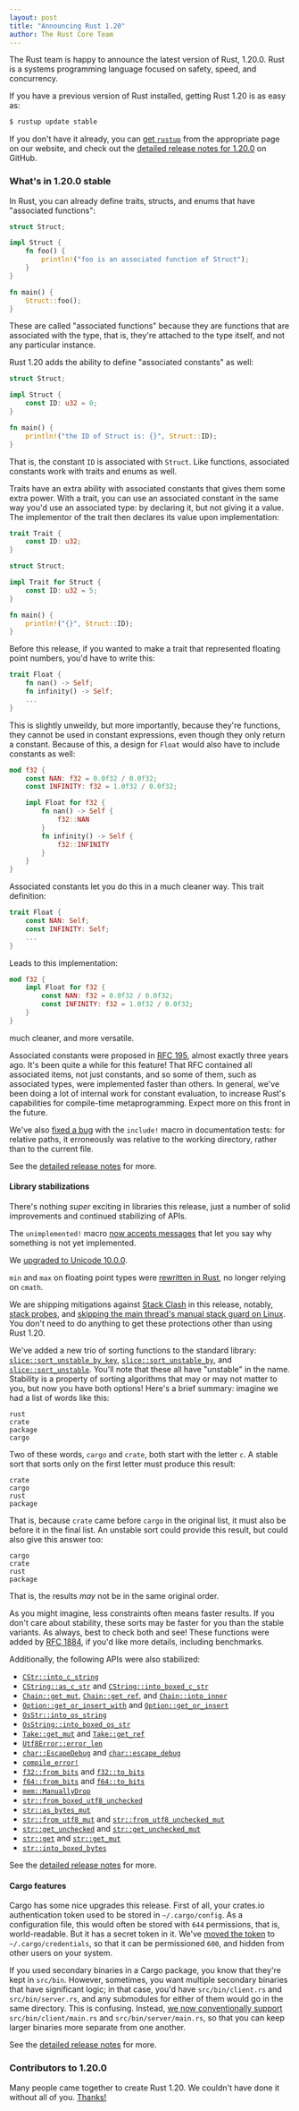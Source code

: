 ```yaml
---
layout: post
title: "Announcing Rust 1.20"
author: The Rust Core Team
---
```


The Rust team is happy to announce the latest version of Rust, 1.20.0. Rust
is a systems programming language focused on safety, speed, and concurrency.

If you have a previous version of Rust installed, getting Rust 1.20 is as easy as:

```bash
$ rustup update stable
```

If you don't have it already, you can [get `rustup`][install] from the
appropriate page on our website, and check out the [detailed release notes for
1.20.0][notes] on GitHub.

[install]: https://www.rust-lang.org/install.html
[notes]: https://github.com/rust-lang/rust/blob/master/RELEASES.md#version-1200-2017-08-31

### What's in 1.20.0 stable

In Rust, you can already define traits, structs, and enums that have "associated functions":

```rust
struct Struct;

impl Struct {
    fn foo() {
        println!("foo is an associated function of Struct");
    }
}

fn main() {
    Struct::foo();
}
```

These are called "associated functions" because they are functions that are
associated with the type, that is, they're attached to the type itself, and
not any particular instance.

Rust 1.20 adds the ability to define "associated constants" as well:

```rust
struct Struct;

impl Struct {
    const ID: u32 = 0;
}

fn main() {
    println!("the ID of Struct is: {}", Struct::ID);
}
```

That is, the constant `ID` is associated with `Struct`. Like functions,
associated constants work with traits and enums as well.

Traits have an extra ability with associated constants that gives them some
extra power. With a trait, you can use an associated constant in the same way
you'd use an associated type: by declaring it, but not giving it a value. The
implementor of the trait then declares its value upon implementation:

```rust
trait Trait {
    const ID: u32;
}

struct Struct;

impl Trait for Struct {
    const ID: u32 = 5;
}

fn main() {
    println!("{}", Struct::ID);
}
```

Before this release, if you wanted to make a trait that represented floating
point numbers, you'd have to write this:

```rust
trait Float {
    fn nan() -> Self;
    fn infinity() -> Self;
    ...
}
```

This is slightly unweildy, but more importantly, because they're functions, they
cannot be used in constant expressions, even though they only return a constant.
Because of this, a design for `Float` would also have to include constants as well:

```rust
mod f32 {
    const NAN: f32 = 0.0f32 / 0.0f32;
    const INFINITY: f32 = 1.0f32 / 0.0f32;

    impl Float for f32 {
        fn nan() -> Self {
            f32::NAN
        }
        fn infinity() -> Self {
            f32::INFINITY
        }
    }
}
```

Associated constants let you do this in a much cleaner way. This trait definition:

```rust
trait Float {
    const NAN: Self;
    const INFINITY: Self;
    ...
}
```

Leads to this implementation:

```rust
mod f32 {
    impl Float for f32 {
        const NAN: f32 = 0.0f32 / 0.0f32;
        const INFINITY: f32 = 1.0f32 / 0.0f32;
    }
}
```

much cleaner, and more versatile.

Associated constants were proposed in [RFC 195], almost exactly three years ago. It's
been quite a while for this feature! That RFC contained all associated items, not just
constants, and so some of them, such as associated types, were implemented faster than
others. In general, we've been doing a lot of internal work for constant evaluation,
to increase Rust's capabilities for compile-time metaprogramming. Expect more on this
front in the future.

[RFC 195]: https://github.com/rust-lang/rfcs/blob/master/text/0195-associated-items.md

We've also [fixed a bug] with the `include!` macro in documentation tests: for relative
paths, it erroneously was relative to the working directory, rather than to the current file.

[fixed a bug]: https://github.com/rust-lang/rust/pull/43782

See the [detailed release notes][notes] for more.

#### Library stabilizations

There's nothing *super* exciting in libraries this release, just a number of solid
improvements and continued stabilizing of APIs.

The `unimplemented!` macro [now accepts
messages](https://github.com/rust-lang/rust/pull/42155) that let you say why
something is not yet implemented.

We [upgraded to Unicode 10.0.0](https://github.com/rust-lang/rust/pull/42999).

`min` and `max` on floating point types were [rewritten in
Rust](https://github.com/rust-lang/rust/pull/42430), no longer relying on
`cmath`.

We are shipping mitigations against [Stack
Clash](https://access.redhat.com/security/vulnerabilities/stackguard) in this
release, notably, [stack probes], and [skipping the main thread's manual
stack guard on Linux]. You don't need to do anything to get these protections
other than using Rust 1.20.

[stack probes]: https://github.com/rust-lang/rust/pull/42816
[skipping the main thread's manual stack guard on Linux]: https://github.com/rust-lang/rust/pull/43072

We've added a new trio of sorting functions to the standard library:
[`slice::sort_unstable_by_key`], [`slice::sort_unstable_by`], and
[`slice::sort_unstable`]. You'll note that these all have "unstable" in the name.
Stability is a property of sorting algorithms that may or may not matter to you,
but now you have both options! Here's a brief summary: imagine we had a list
of words like this:

```text
rust
crate
package
cargo
```

Two of these words, `cargo` and `crate`, both start with the letter `c`. A stable
sort that sorts only on the first letter must produce this result:

```text
crate
cargo
rust
package
```

That is, because `crate` came before `cargo` in the original list, it must also be
before it in the final list. An unstable sort could provide this result, but could
also give this answer too:

```text
cargo
crate
rust
package
```

That is, the results *may* not be in the same original order.

As you might imagine, less constraints often means faster results. If you don't care
about stability, these sorts may be faster for you than the stable variants. As always,
best to check both and see! These functions were added by [RFC 1884], if you'd like
more details, including benchmarks.

[RFC 1884]: https://github.com/rust-lang/rfcs/blob/master/text/1884-unstable-sort.md

Additionally, the following APIs were also stabilized:

- [`CStr::into_c_string`]
- [`CString::as_c_str`] and [`CString::into_boxed_c_str`]
- [`Chain::get_mut`], [`Chain::get_ref`], and [`Chain::into_inner`]
- [`Option::get_or_insert_with`] and [`Option::get_or_insert`]
- [`OsStr::into_os_string`]
- [`OsString::into_boxed_os_str`]
- [`Take::get_mut`] and [`Take::get_ref`]
- [`Utf8Error::error_len`]
- [`char::EscapeDebug`] and [`char::escape_debug`]
- [`compile_error!`]
- [`f32::from_bits`] and [`f32::to_bits`]
- [`f64::from_bits`] and [`f64::to_bits`]
- [`mem::ManuallyDrop`]
- [`str::from_boxed_utf8_unchecked`]
- [`str::as_bytes_mut`]
- [`str::from_utf8_mut`] and [`str::from_utf8_unchecked_mut`]
- [`str::get_unchecked`] and [`str::get_unchecked_mut`]
- [`str::get`] and [`str::get_mut`]
- [`str::into_boxed_bytes`]

[`CStr::into_c_string`]: https://doc.rust-lang.org/std/ffi/struct.CStr.html#method.into_c_string
[`CString::as_c_str`]: https://doc.rust-lang.org/std/ffi/struct.CString.html#method.as_c_str
[`CString::into_boxed_c_str`]: https://doc.rust-lang.org/std/ffi/struct.CString.html#method.into_boxed_c_str
[`Chain::get_mut`]: https://doc.rust-lang.org/std/io/struct.Chain.html#method.get_mut
[`Chain::get_ref`]: https://doc.rust-lang.org/std/io/struct.Chain.html#method.get_ref
[`Chain::into_inner`]: https://doc.rust-lang.org/std/io/struct.Chain.html#method.into_inner
[`Option::get_or_insert_with`]: https://doc.rust-lang.org/std/option/enum.Option.html#method.get_or_insert_with
[`Option::get_or_insert`]: https://doc.rust-lang.org/std/option/enum.Option.html#method.get_or_insert
[`OsStr::into_os_string`]: https://doc.rust-lang.org/std/ffi/struct.OsStr.html#method.into_os_string
[`OsString::into_boxed_os_str`]: https://doc.rust-lang.org/std/ffi/struct.OsString.html#method.into_boxed_os_str
[`Take::get_mut`]: https://doc.rust-lang.org/std/io/struct.Take.html#method.get_mut
[`Take::get_ref`]: https://doc.rust-lang.org/std/io/struct.Take.html#method.get_ref
[`Utf8Error::error_len`]: https://doc.rust-lang.org/std/str/struct.Utf8Error.html#method.error_len
[`char::EscapeDebug`]: https://doc.rust-lang.org/std/char/struct.EscapeDebug.html
[`char::escape_debug`]: https://doc.rust-lang.org/std/primitive.char.html#method.escape_debug
[`compile_error!`]: https://doc.rust-lang.org/std/macro.compile_error.html
[`f32::from_bits`]: https://doc.rust-lang.org/std/primitive.f32.html#method.from_bits
[`f32::to_bits`]: https://doc.rust-lang.org/std/primitive.f32.html#method.to_bits
[`f64::from_bits`]: https://doc.rust-lang.org/std/primitive.f64.html#method.from_bits
[`f64::to_bits`]: https://doc.rust-lang.org/std/primitive.f64.html#method.to_bits
[`mem::ManuallyDrop`]: https://doc.rust-lang.org/std/mem/union.ManuallyDrop.html
[`slice::sort_unstable_by_key`]: https://doc.rust-lang.org/std/primitive.slice.html#method.sort_unstable_by_key
[`slice::sort_unstable_by`]: https://doc.rust-lang.org/std/primitive.slice.html#method.sort_unstable_by
[`slice::sort_unstable`]: https://doc.rust-lang.org/std/primitive.slice.html#method.sort_unstable
[`str::from_boxed_utf8_unchecked`]: https://doc.rust-lang.org/std/str/fn.from_boxed_utf8_unchecked.html
[`str::as_bytes_mut`]: https://doc.rust-lang.org/std/primitive.str.html#method.as_bytes_mut
[`str::from_utf8_mut`]: https://doc.rust-lang.org/std/str/fn.from_utf8_mut.html
[`str::from_utf8_unchecked_mut`]: https://doc.rust-lang.org/std/str/fn.from_utf8_unchecked_mut.html
[`str::get_mut`]: https://doc.rust-lang.org/std/primitive.str.html#method.get_mut
[`str::get_unchecked_mut`]: https://doc.rust-lang.org/std/primitive.str.html#method.get_unchecked_mut
[`str::get_unchecked`]: https://doc.rust-lang.org/std/primitive.str.html#method.get_unchecked
[`str::get`]: https://doc.rust-lang.org/std/primitive.str.html#method.get
[`str::into_boxed_bytes`]: https://doc.rust-lang.org/std/primitive.str.html#method.into_boxed_bytes

See the [detailed release notes][notes] for more.

#### Cargo features

Cargo has some nice upgrades this release. First of all, your crates.io
authentication token used to be stored in `~/.cargo/config`. As a configuration
file, this would often be stored with `644` permissions, that is, world-readable.
But it has a secret token in it. We've [moved the token] to `~/.cargo/credentials`,
so that it can be permissioned `600`, and hidden from other users on your system.

[moved the token]: https://github.com/rust-lang/cargo/pull/3978

If you used secondary binaries in a Cargo package, you know that they're kept
in `src/bin`. However, sometimes, you want multiple secondary binaries that
have significant logic; in that case, you'd have `src/bin/client.rs` and
`src/bin/server.rs`, and any submodules for either of them would go in the
same directory. This is confusing. Instead, [we now conventionally support]
`src/bin/client/main.rs` and `src/bin/server/main.rs`, so that you can keep
larger binaries more separate from one another.

[we now conventionally support]: https://github.com/rust-lang/cargo/pull/4214

See the [detailed release notes][notes] for more.

### Contributors to 1.20.0

Many people came together to create Rust 1.20. We couldn't have done it without
all of you. [Thanks!](https://thanks.rust-lang.org/rust/1.20.0)
